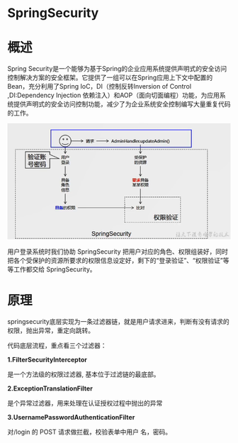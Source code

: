 # SpringSecurity

# 概述

Spring Security是一个能够为基于Spring的企业应用系统提供声明式的安全访问控制解决方案的安全框架。它提供了一组可以在Spring应用上下文中配置的Bean，充分利用了Spring IoC，DI（控制反转Inversion of Control ,DI:Dependency Injection 依赖注入）和AOP（面向切面编程）功能，为应用系统提供声明式的安全访问控制功能，减少了为企业系统安全控制编写大量重复代码的工作。

![](../自顶向下projects/img/springsecurity.png)

用户登录系统时我们协助 SpringSecurity 把用户对应的角色、权限组装好，同时把各个受保护的资源所要求的权限信息设定好，剩下的“登录验证”、“权限验证”等等工作都交给 SpringSecurity。

# 原理

springsecurity底层实现为一条过滤器链，就是用户请求进来，判断有没有请求的权限，抛出异常，重定向跳转。

代码底层流程，重点看三个过滤器：

**1.FilterSecurityInterceptor**

是一个方法级的权限过滤器, 基本位于过滤链的最底部。

**2.ExceptionTranslationFilter**

是个异常过滤器，用来处理在认证授权过程中抛出的异常

**3.UsernamePasswordAuthenticationFilter** 

对/login 的 POST 请求做拦截，校验表单中用户 名，密码。

































